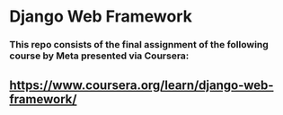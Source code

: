 # Django Web Framework
### This repo consists of the final assignment of the following course by Meta presented via Coursera:
## https://www.coursera.org/learn/django-web-framework/

